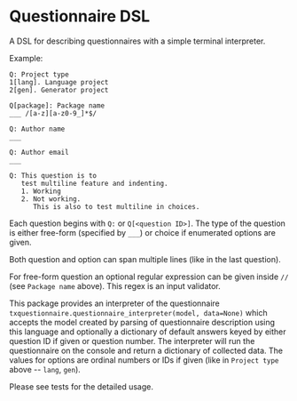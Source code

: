 # Questionnaire DSL

A DSL for describing questionnaires with a simple terminal interpreter.

Example:
```
Q: Project type
1[lang]. Language project
2[gen]. Generator project

Q[package]: Package name
___ /[a-z][a-z0-9_]*$/

Q: Author name
___

Q: Author email
___

Q: This question is to
   test multiline feature and indenting.
   1. Working
   2. Not working.
      This is also to test multiline in choices.
```

Each question begins with `Q:` or `Q[<question ID>]`. The type of the question
is either free-form (specified by `___`) or choice if enumerated options are given.

Both question and option can span multiple lines (like in the last question).

For free-form question an optional regular expression can be given inside `//`
(see `Package name` above). This regex is an input validator.

This package provides an interpreter of the questionnaire
`txquestionnaire.questionnaire_interpreter(model, data=None)` which accepts the
model created by parsing of questionnaire description using this language and
optionally a dictionary of default answers keyed by either question ID if given
or question number. The interpreter will run the questionnaire on the console
and return a dictionary of collected data. The values for options are ordinal
numbers or IDs if given (like in `Project type` above -- `lang`, `gen`).

Please see tests for the detailed usage.
